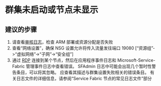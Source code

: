 <properties 
    pageTitle="群集未启动或节点未显示" 
    description="群集未启动或节点未显示" 
    service="microsoft.servicefabric"
    resource="clusters"
    authors="pkcsf"
    displayOrder="2"
    selfHelpType="resource"
    supportTopicIds=""
    resourceTags="servicefabric"
    productPesIds=""
    cloudEnvironments="public,BlackForest,Fairfax"   
/>
    

# <a name="my-cluster-is-not-starting-or-nodes-are-not-displaying"></a>群集未启动或节点未显示

## <a name="recommended-steps"></a>**建议的步骤**
1. 请查看[审核日志](data-blade:Microsoft_Azure_Insights.AzureDiagnosticsBladeWithParameter)，检查 ARM 部署或资源分配是否失败
2. 查看“网络设置”，确保 NSG 设置允许将传入流量发往端口 19080 [“资源组”->“虚拟网络”->“子网”->“安全组”]
3. 通过 [RDP](https://azure.microsoft.com/documentation/articles/service-fabric-cluster-nodetypes/#remote-connect-to-a-vm-scale-set-instance-or-a-cluster-node) 连接到某个节点，然后在应用程序事件日志和 Microsoft-Service-Fabric 管理事件日志中查看错误。  SFAdmin 日志中可能会出现几个暂时性警告条目，可以将其忽略。 应查看其描述与群集设置失败相关的错误条目。 有关日志文件的详细信息，请参阅“Service Fabric 节点的常见日志文件”部分

